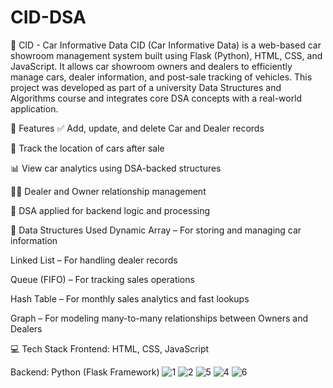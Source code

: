 
# CID-DSA
🚗 CID - Car Informative Data
CID (Car Informative Data) is a web-based car showroom management system built using Flask (Python), HTML, CSS, and JavaScript. It allows car showroom owners and dealers to efficiently manage cars, dealer information, and post-sale tracking of vehicles. This project was developed as part of a university Data Structures and Algorithms course and integrates core DSA concepts with a real-world application.

🔧 Features
✅ Add, update, and delete Car and Dealer records

🔄 Track the location of cars after sale

📊 View car analytics using DSA-backed structures

👨‍💼 Dealer and Owner relationship management

🧠 DSA applied for backend logic and processing

🧠 Data Structures Used
Dynamic Array – For storing and managing car information

Linked List – For handling dealer records

Queue (FIFO) – For tracking sales operations

Hash Table – For monthly sales analytics and fast lookups

Graph – For modeling many-to-many relationships between Owners and Dealers

💻 Tech Stack
Frontend: HTML, CSS, JavaScript

Backend: Python (Flask Framework)
![1](https://github.com/user-attachments/assets/f5299f6e-ebd1-4f6e-83ee-8ab079c3cd35)
![2](https://github.com/user-attachments/assets/1bd0489f-1193-4c62-9352-a554df53b513)
![5](https://github.com/user-attachments/assets/d4dd047b-7bbb-40e6-b001-dcf12e037562)
![4](https://github.com/user-attachments/assets/32f954ca-f6c8-485e-a3dc-88dafe4c4b3a)
![6](https://github.com/user-attachments/assets/4c86c0db-f127-4d60-9e25-4036b75c8344)


